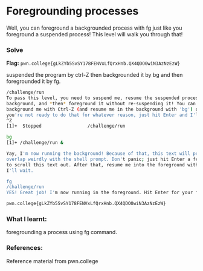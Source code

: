 # Foregrounding processes
Well, you can foreground a backgrounded process with fg just like you foreground a suspended process! This level will walk you through that!

### Solve
**Flag:**  `pwn.college{gLkZYb5SvSY178FENVxLfQrxHnb.QX4QDO0wiN3AzNzEzW}`

suspended the program by ctrl-Z then backgrounded it by bg and then foregrounded it by fg.

```bash
/challenge/run
To pass this level, you need to suspend me, resume the suspended process in the
background, and *then* foreground it without re-suspending it! You can
background me with Ctrl-Z (and resume me in the background with 'bg') or, if
you're not ready to do that for whatever reason, just hit Enter and I'll exit!
^Z
[1]+  Stopped                 /challenge/run

bg
[1]+ /challenge/run &

Yay, I'm now running the background! Because of that, this text will probably
overlap weirdly with the shell prompt. Don't panic; just hit Enter a few times
to scroll this text out. After that, resume me into the foreground with 'fg';
I'll wait.

fg
/challenge/run
YES! Great job! I'm now running in the foreground. Hit Enter for your flag!

pwn.college{gLkZYb5SvSY178FENVxLfQrxHnb.QX4QDO0wiN3AzNzEzW}
```

### What I learnt:
foregrounding a process using fg command.

### References:
Reference material from pwn.college
